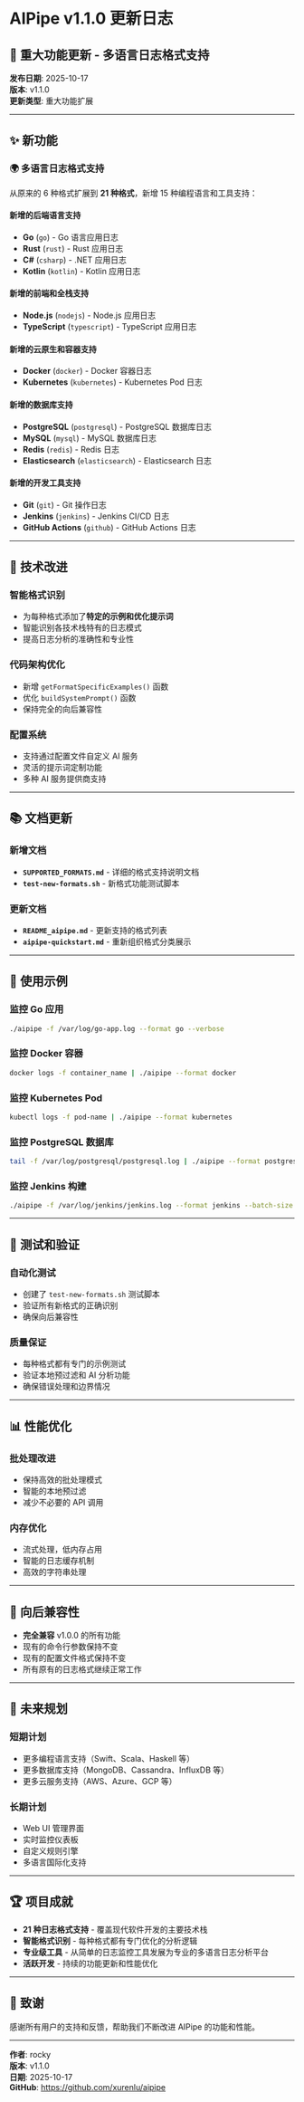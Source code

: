 # AIPipe v1.1.0 更新日志

## 🎉 重大功能更新 - 多语言日志格式支持

**发布日期**: 2025-10-17  
**版本**: v1.1.0  
**更新类型**: 重大功能扩展

---

## ✨ 新功能

### 🌍 多语言日志格式支持
从原来的 6 种格式扩展到 **21 种格式**，新增 15 种编程语言和工具支持：

#### 新增的后端语言支持
- **Go** (`go`) - Go 语言应用日志
- **Rust** (`rust`) - Rust 应用日志  
- **C#** (`csharp`) - .NET 应用日志
- **Kotlin** (`kotlin`) - Kotlin 应用日志

#### 新增的前端和全栈支持
- **Node.js** (`nodejs`) - Node.js 应用日志
- **TypeScript** (`typescript`) - TypeScript 应用日志

#### 新增的云原生和容器支持
- **Docker** (`docker`) - Docker 容器日志
- **Kubernetes** (`kubernetes`) - Kubernetes Pod 日志

#### 新增的数据库支持
- **PostgreSQL** (`postgresql`) - PostgreSQL 数据库日志
- **MySQL** (`mysql`) - MySQL 数据库日志
- **Redis** (`redis`) - Redis 日志
- **Elasticsearch** (`elasticsearch`) - Elasticsearch 日志

#### 新增的开发工具支持
- **Git** (`git`) - Git 操作日志
- **Jenkins** (`jenkins`) - Jenkins CI/CD 日志
- **GitHub Actions** (`github`) - GitHub Actions 日志

---

## 🔧 技术改进

### 智能格式识别
- 为每种格式添加了**特定的示例和优化提示词**
- 智能识别各技术栈特有的日志模式
- 提高日志分析的准确性和专业性

### 代码架构优化
- 新增 `getFormatSpecificExamples()` 函数
- 优化 `buildSystemPrompt()` 函数
- 保持完全的向后兼容性

### 配置系统
- 支持通过配置文件自定义 AI 服务
- 灵活的提示词定制功能
- 多种 AI 服务提供商支持

---

## 📚 文档更新

### 新增文档
- **`SUPPORTED_FORMATS.md`** - 详细的格式支持说明文档
- **`test-new-formats.sh`** - 新格式功能测试脚本

### 更新文档
- **`README_aipipe.md`** - 更新支持的格式列表
- **`aipipe-quickstart.md`** - 重新组织格式分类展示

---

## 🚀 使用示例

### 监控 Go 应用
```bash
./aipipe -f /var/log/go-app.log --format go --verbose
```

### 监控 Docker 容器
```bash
docker logs -f container_name | ./aipipe --format docker
```

### 监控 Kubernetes Pod
```bash
kubectl logs -f pod-name | ./aipipe --format kubernetes
```

### 监控 PostgreSQL 数据库
```bash
tail -f /var/log/postgresql/postgresql.log | ./aipipe --format postgresql
```

### 监控 Jenkins 构建
```bash
./aipipe -f /var/log/jenkins/jenkins.log --format jenkins --batch-size 20
```

---

## 🧪 测试和验证

### 自动化测试
- 创建了 `test-new-formats.sh` 测试脚本
- 验证所有新格式的正确识别
- 确保向后兼容性

### 质量保证
- 每种格式都有专门的示例测试
- 验证本地预过滤和 AI 分析功能
- 确保错误处理和边界情况

---

## 📊 性能优化

### 批处理改进
- 保持高效的批处理模式
- 智能的本地预过滤
- 减少不必要的 API 调用

### 内存优化
- 流式处理，低内存占用
- 智能的日志缓存机制
- 高效的字符串处理

---

## 🔄 向后兼容性

- **完全兼容** v1.0.0 的所有功能
- 现有的命令行参数保持不变
- 现有的配置文件格式保持不变
- 所有原有的日志格式继续正常工作

---

## 🎯 未来规划

### 短期计划
- 更多编程语言支持（Swift、Scala、Haskell 等）
- 更多数据库支持（MongoDB、Cassandra、InfluxDB 等）
- 更多云服务支持（AWS、Azure、GCP 等）

### 长期计划
- Web UI 管理界面
- 实时监控仪表板
- 自定义规则引擎
- 多语言国际化支持

---

## 🏆 项目成就

- **21 种日志格式支持** - 覆盖现代软件开发的主要技术栈
- **智能格式识别** - 每种格式都有专门优化的分析逻辑
- **专业级工具** - 从简单的日志监控工具发展为专业的多语言日志分析平台
- **活跃开发** - 持续的功能更新和性能优化

---

## 🙏 致谢

感谢所有用户的支持和反馈，帮助我们不断改进 AIPipe 的功能和性能。

---

**作者**: rocky  
**版本**: v1.1.0  
**日期**: 2025-10-17  
**GitHub**: https://github.com/xurenlu/aipipe

